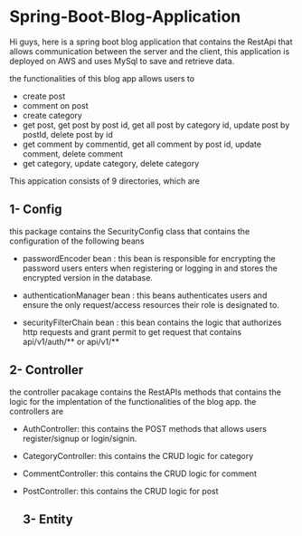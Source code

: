 # Spring-Boot-Blog-Application

Hi guys, here is a spring boot blog application 
that contains the RestApi that allows communication between the server and the client,
this application is deployed on AWS and uses MySql to save and retrieve data.

the functionalities of this blog app allows users to 

- create post
- comment on post
- create category
- get post, get post by post id, get all post by category id, update post by postId, delete post by id
- get comment by commentid, get all comment by post id, update comment, delete comment
- get category, update category, delete category

This appication consists of 9 directories, which are

## 1- Config

this package contains the SecurityConfig class that contains the configuration of the following beans

- passwordEncoder bean :
this bean is responsible for encrypting the password users enters when registering or logging in and stores the encrypted version in the database.

- authenticationManager bean :
this beans authenticates users and ensure the only request/access resources their role is designated to.

- securityFilterChain bean :
this bean contains the logic that authorizes http requests and grant permit to get request that contains api/v1/auth/** or api/v1/**

## 2- Controller

the controller pacakage contains the RestAPIs methods that contains the logic for the implentation of the functionalities of the blog app.
the controllers are 

- AuthController:
  this contains the POST methods that allows users register/signup or login/signin.
  
- CategoryController:
  this contains the CRUD logic for category
  
- CommentController: 
  this contains the CRUD logic for comment
  
- PostController:
  this contains the CRUD logic for post
  
  ## 3- Entity
  




